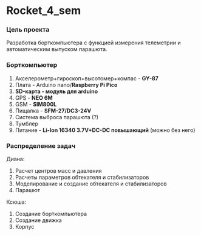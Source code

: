 # Rocket_4_sem

### Цель проекта

Разработка борткомпьютера с функцией измерения телеметрии и автоматическим выпуском парашюта.


### Борткомпьютер


1. Акселерометр+гироскоп+высотомер+компас - **GY-87**
3. Плата - Arduino nano/**Raspberry Pi Pico**
5. **SD-карта - модуль для arduino**
6. GPS - **NEO 6M**
7. GSM - **SIM800L**
8. Пищалка - **SFM-27/DC3-24V**
9. Система выброса парашюта (?)
10. Тумблер
11. Питание - **Li-Ion 16340 3.7V+DC-DC повышающий** (можно без него)


### Распределение задач 

Диана:
1. Расчет центров масс и давления
2. Расчеты параметров обтекателя и стабилизаторов
3. Моделирование и создание обтекателя и стабилизаторов
4. Парашют 

Ксюша:
1. Создание борткомпьютера
2. Создание движка
3. Корпус 
